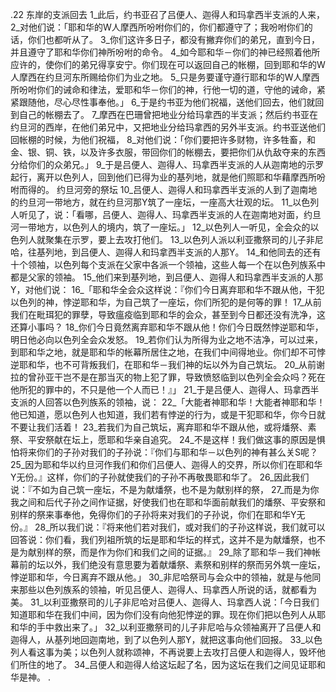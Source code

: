 .22 
东岸的支派回去 
1_此后，约书亚召了吕便人、迦得人和玛拿西半支派的人来， 2_对他们说：「耶和华的W人摩西所吩咐你们的，你们都遵守了；我吩咐你们的话，你们也都听从了。 3_你们这许多日子，都没有撇弃你们的弟兄，直到今日，并且遵守了耶和华你们神所吩咐的命令。 4_如今耶和华－你们的神已经照着他所应许的，使你们的弟兄得享安宁。你们现在可以返回自己的帐棚，回到耶和华的W人摩西在约旦河东所赐给你们为业之地。 5_只是务要谨守遵行耶和华的W人摩西所吩咐你们的诫命和律法，爱耶和华－你们的神，行他一切的道，守他的诫命，紧紧跟随他，尽心尽性事奉他。」 6_于是约书亚为他们祝福，送他们回去，他们就回到自己的帐棚去了。 
7_摩西在巴珊曾把地业分给玛拿西的半支派；然后约书亚在约旦河的西岸，在他们弟兄中，又把地业分给玛拿西的另外半支派。约书亚送他们回帐棚的时候，为他们祝福， 8_对他们说：「你们要把许多财物，许多牲畜，和金、银、铜、铁，以及许多衣服，带回你们的帐棚去，要把你们从仇敌夺来的东西分给你们的众弟兄。」 9_于是吕便人、迦得人、玛拿西半支派的人从迦南地的示罗起行，离开以色列人，回到他们已得为业的基列地，就是他们照耶和华藉摩西所吩咐而得的。 
约旦河旁的祭坛 
10_吕便人、迦得人和玛拿西半支派的人到了迦南地的约旦河一带地方，就在约旦河那Y筑了一座坛，一座高大壮观的坛。 11_以色列人听见了，说：「看哪，吕便人、迦得人、玛拿西半支派的人在迦南地对面，约旦河一带地方，以色列人的境内，筑了一座坛。」 12_以色列人一听见，全会众的以色列人就聚集在示罗，要上去攻打他们。 
13_以色列人派以利亚撒祭司的儿子非尼哈，往基列地，到吕便人、迦得人和玛拿西半支派的人那Y。 14_和他同去的还有十个领袖，以色列每个支派在父家中各派一个领袖，这些人每一个在以色列族系中都是父家的领袖。 15_他们来到基列地，到吕便人、迦得人和玛拿西半支派的人那Y，对他们说： 16_「耶和华全会众这样说：『你们今日离弃耶和华不跟从他，干犯以色列的神，悖逆耶和华，为自己筑了一座坛，你们所犯的是何等的罪！ 17_从前我们在毗珥犯的罪孽，导致瘟疫临到耶和华的会众，甚至到今日都还没有洗净，这还算小事吗？ 18_你们今日竟然离弃耶和华不跟从他！你们今日既然悖逆耶和华，明日他必向以色列全会众发怒。 19_若你们认为所得为业之地不洁净，可以过来，到耶和华之地，就是耶和华的帐幕所居住之地，在我们中间得地业。你们却不可悖逆耶和华，也不可背叛我们，在耶和华－我们神的坛以外为自己筑坛。 20_从前谢拉的曾孙亚干岂不是在那当灭的物上犯了罪，导致愤怒临到以色列全会众吗？死在他所犯的罪中的，不只是他一个人而已！』」 
21_于是吕便人、迦得人、玛拿西半支派的人回答以色列族系的领袖，说： 22_「大能者神耶和华！大能者神耶和华！他已知道，愿以色列人也知道，我们若有悖逆的行为，或是干犯耶和华，你今日就不要让我们活着！ 23_若我们为自己筑坛，离弃耶和华不跟从他，或将燔祭、素祭、平安祭献在坛上，愿耶和华亲自追究。 24_不是这样！我们做这事的原因是惧怕将来你们的子孙对我们的子孙说：『你们与耶和华－以色列的神有甚么关S呢？ 25_因为耶和华以约旦河作我们和你们吕便人、迦得人的交界，所以你们在耶和华Y无份。』这样，你们的子孙就使我们的子孙不再敬畏耶和华了。 26_因此我们说：『不如为自己筑一座坛，不是为献燔祭，也不是为献别样的祭， 27_而是为你我之间和后代子孙之间作证据，好使我们也在耶和华面前献我们的燔祭、平安祭和别样的祭来事奉他，免得你们的子孙将来对我们的子孙说，你们在耶和华Y无份。』 28_所以我们说：『将来他们若对我们，或对我们的子孙这样说，我们就可以回答说：你们看，我们列祖所筑的坛是耶和华坛的样式，这并不是为献燔祭，也不是为献别样的祭，而是作为你们和我们之间的证据。』 29_除了耶和华－我们神帐幕前的坛以外，我们绝没有意思要为着献燔祭、素祭和别样的祭而另外筑一座坛，悖逆耶和华，今日离弃不跟从他。」 
30_非尼哈祭司与会众中的领袖，就是与他同来那些以色列族系的领袖，听见吕便人、迦得人、玛拿西人所说的话，就都看为美。 31_以利亚撒祭司的儿子非尼哈对吕便人、迦得人、玛拿西人说：「今日我们知道耶和华在我们中间，因为你们没有向他犯悖逆的罪。现在你们把以色列人从耶和华的手中救出来了。」 
32_以利亚撒祭司的儿子非尼哈与众领袖离开了吕便人和迦得人，从基列地回迦南地，到了以色列人那Y，就把这事向他们回报。 33_以色列人看这事为美；以色列人就称颂神，不再说要上去攻打吕便人和迦得人，毁坏他们所住的地了。 34_吕便人和迦得人给这坛起了名，因为这坛在我们之间见证耶和华是神。 
.